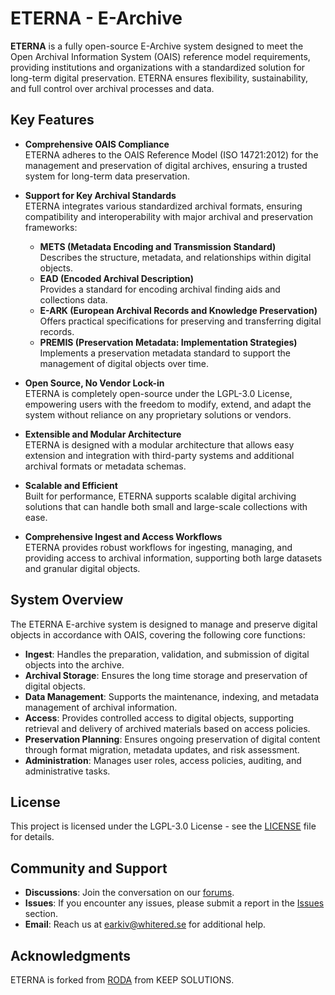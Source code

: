 # ETERNA - E-Archive

**ETERNA** is a fully open-source E-Archive system designed to meet the Open Archival Information System (OAIS) reference model requirements, providing institutions and organizations with a standardized solution for long-term digital preservation. ETERNA ensures flexibility, sustainability, and full control over archival processes and data.

## Key Features

- **Comprehensive OAIS Compliance**  
  ETERNA adheres to the OAIS Reference Model (ISO 14721:2012) for the management and preservation of digital archives, ensuring a trusted system for long-term data preservation.

- **Support for Key Archival Standards**  
  ETERNA integrates various standardized archival formats, ensuring compatibility and interoperability with major archival and preservation frameworks:
  - **METS (Metadata Encoding and Transmission Standard)**  
    Describes the structure, metadata, and relationships within digital objects.
  - **EAD (Encoded Archival Description)**  
    Provides a standard for encoding archival finding aids and collections data.
  - **E-ARK (European Archival Records and Knowledge Preservation)**  
    Offers practical specifications for preserving and transferring digital records.
  - **PREMIS (Preservation Metadata: Implementation Strategies)**  
    Implements a preservation metadata standard to support the management of digital objects over time.

- **Open Source, No Vendor Lock-in**  
  ETERNA is completely open-source under the LGPL-3.0 License, empowering users with the freedom to modify, extend, and adapt the system without reliance on any proprietary solutions or vendors.

- **Extensible and Modular Architecture**  
  ETERNA is designed with a modular architecture that allows easy extension and integration with third-party systems and additional archival formats or metadata schemas.

- **Scalable and Efficient**  
  Built for performance, ETERNA supports scalable digital archiving solutions that can handle both small and large-scale collections with ease.

- **Comprehensive Ingest and Access Workflows**  
  ETERNA provides robust workflows for ingesting, managing, and providing access to archival information, supporting both large datasets and granular digital objects.

## System Overview

The ETERNA E-archive system is designed to manage and preserve digital objects in accordance with OAIS, covering the following core functions:

- **Ingest**: Handles the preparation, validation, and submission of digital objects into the archive.
- **Archival Storage**: Ensures the long time storage and preservation of digital objects.
- **Data Management**: Supports the maintenance, indexing, and metadata management of archival information.
- **Access**: Provides controlled access to digital objects, supporting retrieval and delivery of archived materials based on access policies.
- **Preservation Planning**: Ensures ongoing preservation of digital content through format migration, metadata updates, and risk assessment.
- **Administration**: Manages user roles, access policies, auditing, and administrative tasks.

## License

This project is licensed under the LGPL-3.0 License - see the [LICENSE](LICENSE) file for details.

## Community and Support

- **Discussions**: Join the conversation on our [forums](http://eterna.whitered.se).
- **Issues**: If you encounter any issues, please submit a report in the [Issues](https://github.com/ETERNA-earkiv/ETERNA/issues) section.
- **Email**: Reach us at earkiv@whitered.se for additional help.

## Acknowledgments

ETERNA is forked from [RODA](https://github.com/keeps/roda) from KEEP SOLUTIONS.
